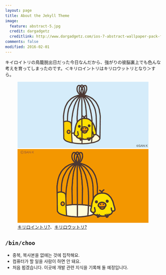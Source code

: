 ```yaml
---
layout: page
title: About the Jekyll Theme
image:
  feature: abstract-5.jpg
  credit: dargadgetz
  creditlink: http://www.dargadgetz.com/ios-7-abstract-wallpaper-pack-for-iphone-5-and-ipod-touch-retina/
comments: false
modified: 2016-02-01
---
```


キイロイトリの鳥籠脱出日だった今日なんだから、強がりの彼脳裏上でも色んな考えを育ってしまったのです。＜キリロイントリはキリロウットリとなり＞すら。

<figure class="half">
	<a href="/images/intori.jpg"><img src="/images/intori.jpg" /></a>
	<a href="/images/outtori.png"><img src="/images/outtori.png" /></a>
	<figcaption><a href="https://twitter.com/rilakkuma_gyr/status/1130246006224883713">キリロイントリ?</a>、<a href="https://twitter.com/korilakkuma_15/status/656424849745825792">キリロウットリ?</a></figcaption></figure>

## `/bin/choo`

* 중복, 복사본을 없애는 것에 집착해요.
* 컴퓨터가 할 일을 사람이 하면 안 돼요.
* 처음 뵙겠습니다. 이곳에 개발 관련 지식을 기록해 둘 예정입니다. 
